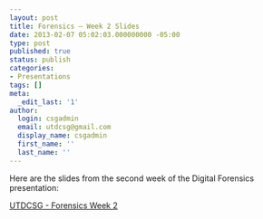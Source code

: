 ```yaml
---
layout: post
title: Forensics – Week 2 Slides
date: 2013-02-07 05:02:03.000000000 -05:00
type: post
published: true
status: publish
categories:
- Presentations
tags: []
meta:
  _edit_last: '1'
author:
  login: csgadmin
  email: utdcsg@gmail.com
  display_name: csgadmin
  first_name: ''
  last_name: ''
---
```


Here are the slides from the second week of the Digital Forensics presentation:

[UTDCSG - Forensics Week 2](http://csg.utdallas.edu/wp-content/uploads/2013/02/UTDCSG-Forensics-Week-2.pptx)
